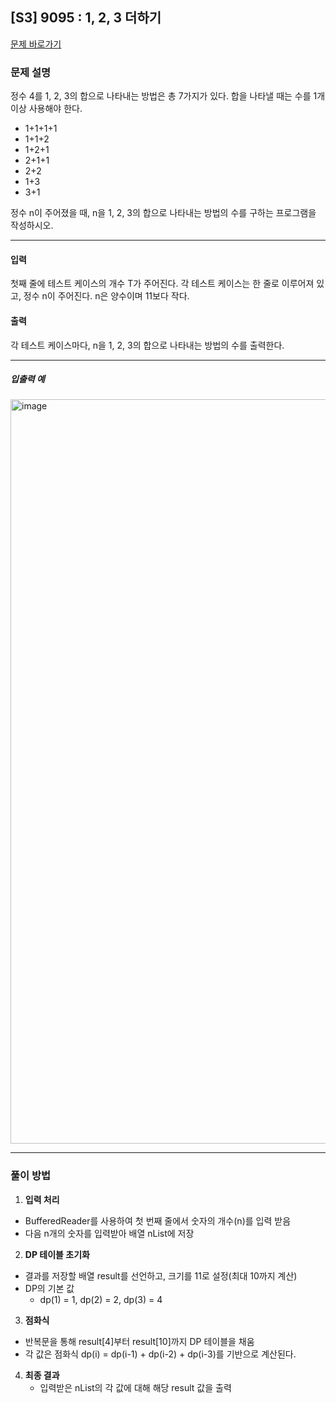 ## [S3] 9095 : 1, 2, 3 더하기

[문제 바로가기](https://www.acmicpc.net/problem/9095)

### 문제 설명
정수 4를 1, 2, 3의 합으로 나타내는 방법은 총 7가지가 있다. 합을 나타낼 때는 수를 1개 이상 사용해야 한다.
- 1+1+1+1
- 1+1+2
- 1+2+1
- 2+1+1
- 2+2
- 1+3
- 3+1

정수 n이 주어졌을 때, n을 1, 2, 3의 합으로 나타내는 방법의 수를 구하는 프로그램을 작성하시오.

<hr>

#### 입력
첫째 줄에 테스트 케이스의 개수 T가 주어진다. 각 테스트 케이스는 한 줄로 이루어져 있고, 정수 n이 주어진다. n은 양수이며 11보다 작다.

#### 출력
각 테스트 케이스마다, n을 1, 2, 3의 합으로 나타내는 방법의 수를 출력한다.


<hr>

<h5>입출력 예</h5>
<img width="1191" alt="image" src="https://github.com/user-attachments/assets/5a11c462-f2df-49ae-97f5-178168832197">

---

### 풀이 방법
1. **입력 처리**
- BufferedReader를 사용하여 첫 번째 줄에서 숫자의 개수(n)를 입력 받음
- 다음 n개의 숫자를 입력받아 배열 nList에 저장


2. **DP 테이블 초기화**
- 결과를 저장할 배열 result를 선언하고, 크기를 11로 설정(최대 10까지 계산)
- DP의 기본 값
  - dp(1) = 1, dp(2) = 2, dp(3) = 4

3. **점화식**
- 반복문을 통해 result[4]부터 result[10]까지 DP 테이블을 채움
- 각 값은 점화식 dp(i) = dp(i-1) + dp(i-2) + dp(i-3)를 기반으로 계산된다.

4. **최종 결과**
    - 입력받은 nList의 각 값에 대해 해당 result 값을 출력